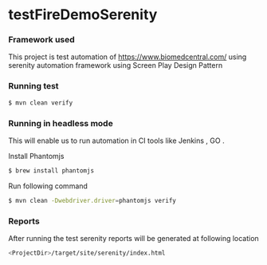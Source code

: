 # testFireDemoSerenity

### Framework used
This project is test automation of https://www.biomedcentral.com/ using serenity automation framework using Screen Play Design Pattern


### Running test
```sh
$ mvn clean verify
```

### Running in headless mode
This will enable us to run automation in CI tools like Jenkins , GO .

Install Phantomjs
```sh
$ brew install phantomjs
```

Run following command
```sh
$ mvn clean -Dwebdriver.driver=phantomjs verify
```

### Reports
After running the test serenity reports will be generated at following location
```sh
<ProjectDir>/target/site/serenity/index.html
```